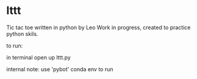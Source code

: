 # lttt
Tic tac toe written in python by Leo
Work in progress, created to practice python skils.

to run:

in terminal open up lttt.py


internal note: use 'pybot' conda env to run